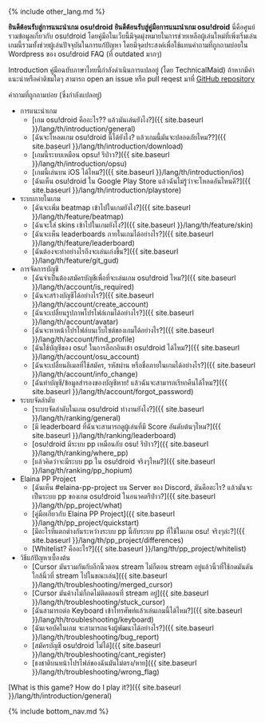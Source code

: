 {% include other_lang.md %}

**ยินดีต้อนรับสู่การแนะนำเกม osu!droid**
**ยินดีต้อนรับสู่คู่มือการแนะนำเกม osu!droid**
นี่คือศูนย์รวมข้อมูลเกี่ยวกับ osu!droid โดยคู่มือในเว็บนี้มีจุดมุ่งหมายในการช่วยเหลือผู้เล่นใหม่ที่เพิ่งเริ่มเล่นเกมนี้รวมทั้งช่วยผู้เล่นปัจจุบันในการแก้ปัญหา
โดยมีจุดประสงค์เพื่อใช้แทนคำถามที่ถูกถามบ่อยใน Wordpress ของ osu!droid FAQ (ที่ outdated มากๆ)

Introduction
คู่มือฉบับภาษาไทยนี้กำลังดำเนินการแปลอยู่ (โดย TechnicalMaid) ถ้าหากมีคำแนะนำหรือคำติชมใดๆ สามารถ open an issue หรือ pull reqest มาที่ [GitHub repository](https://github.com/NeroYuki/osudroid-guide)

คำถามที่ถูกถามบ่อย (ซึ่งกำลังแปลอยู่)

- การแนะนำเกม
    - [เกม osu!droid คืออะไร?? แล้วมันเล่นยังไง?]({{ site.baseurl }}/lang/th/introduction/general)
    - [ฉันจะโหลดเกม osu!droid นี้ได้ยังไง? แล้วเกมนี้มันจะปลอดภัยไหม??]({{ site.baseurl }}/lang/th/introduction/download)
    - [เกมนี้ระบบเหมือน opsu! รึป่าว?]({{ site.baseurl }}/lang/th/introduction/opsu)
    - [เกมนี้เล่นบน iOS ได้ไหม?]({{ site.baseurl }}/lang/th/introduction/ios)
    - [ฉันเห็น osu!droid ใน Google Play Store แล้วฉันไม่รู้ว่าจะโหลดอันไหนดี?]({{ site.baseurl }}/lang/th/introduction/playstore)
- ระบบภายในเกม
    - [ฉันจะเพิ่ม beatmap เข้าไปในเกมยังไง?]({{ site.baseurl }}/lang/th/feature/beatmap)
    - [ฉันจะใส่ skins เข้าไปในเกมยังไง?]({{ site.baseurl }}/lang/th/feature/skin)
    - [ฉันจะเห็น leaderboards ภายในเกมได้อย่างไร?]({{ site.baseurl }}/lang/th/feature/leaderboard)
    - [ฉันต้องจะทำอย่างไรถึงจะเล่นเก่งขึ้น?]({{ site.baseurl }}/lang/th/feature/git_gud)
- การจัดการบัญชี
    - [ฉันจำเป็นต้องสมัครบัญชีเพื่อที่จะเล่นเกม osu!droid ไหม?]({{ site.baseurl }}/lang/th/account/is_required)
    - [ฉันจะสร้างบัญชีได้อย่างไร?]({{ site.baseurl }}/lang/th/account/create_account)
    - [ฉันจะเปลื่ยนรูปภาพโปรไฟล์เกมได้อย่างไร?]({{ site.baseurl }}/lang/th/account/avatar)
    - [ฉันจะหาหน้าโปรไฟล์บนเว็บไซต์ของเกมได้อย่างไร?]({{ site.baseurl }}/lang/th/account/find_profile)
    - [ฉันใช้บัญชีของ osu! ในการล็อกอินเข้า osu!droid ได้ไหม?]({{ site.baseurl }}/lang/th/account/osu_account)
    - [ฉันจะเปลื่ยนอีเมลที่ใช้สมัคร, รหัสผ่าน หรือชื่อภายในเกมได้อย่างไร?]({{ site.baseurl }}/lang/th/account/info_change)
    - [ฉันทำบัญชี/ข้อมูลสำรองของบัญชีหาย! แล้วฉันจะสามารถเรียกคืนได้ไหม?]({{ site.baseurl }}/lang/th/account/forgot_password)
- ระบบจัดลำดับ
    - [ระบบจัดลำดับในเกม osu!droid ทำงานยังไง?]({{ site.baseurl }}/lang/th/ranking/general)
    - [มี leaderboard ที่ฉันจะสามารถดูผู้เล่นที่มี Score อันดับต้นๆไหม?]({{ site.baseurl }}/lang/th/ranking/leaderboard)
    - [osu!droid มีระบบ pp เหมือนกับ osu! รึป่าว?]({{ site.baseurl }}/lang/th/ranking/where_pp)
    - [แล้วคิดว่าจะมีระบบ pp ใน osu!droid จริงๆไหม?]({{ site.baseurl }}/lang/th/ranking/pp_hopium)
- Elaina PP Project
    - [ฉันเห็น #elaina-pp-project บน Server ของ Discord, มันคืออะไร? แล้วมันจะเป็นระบบ pp ของเกม osu!droid ในอนาคตรึป่าว?]({{ site.baseurl }}/lang/th/pp_project/what)
    - [คู่มือเกี่ยวกับ Elaina PP Project]({{ site.baseurl }}/lang/th/pp_project/quickstart)
    - [มีอะไรที่แตกต่างกันระหว่างระบบ pp นี้กับระบบ pp ที่ใช้ในเกม osu! จริงๆล่ะ?]({{ site.baseurl }}/lang/th/pp_project/differences)
    - [Whitelist? คืออะไร?]({{ site.baseurl }}/lang/th/pp_project/whitelist)
- วิธีแก้ปัญหาเบื้องต้น
    - [Cursor มันรวมกันกับอีกนิ้วตอน stream ไม่ก็ตอน stream อยู่แล้วนิ้วที่ใช้กดมันดันใกล้นิ้วที่ stream ไปในขณะเล่น]({{ site.baseurl }}/lang/th/troubleshooting/merged_cursor)
    - [Cursor มันค้างไม่ก็กดไม่ติดตอนที่ stream อยู่]({{ site.baseurl }}/lang/th/troubleshooting/stuck_cursor)
    - [ฉันสามารถต่อ Keyboard เข้าโทรศัพท์แล้วเล่นเกมนี้ได้ไหม?]({{ site.baseurl }}/lang/th/troubleshooting/keyboard)
    - [ฉันเจอบัคในเกม จะสามารถแจ้งผู้พัฒนาได้อย่างไร?]({{ site.baseurl }}/lang/th/troubleshooting/bug_report)
    - [สมัครบัญชี osu!droid ไม่ได้]({{ site.baseurl }}/lang/th/troubleshooting/cant_register)
    - [ธงชาติบนหน้าโปรไฟล์ของฉันมันไม่ตรง/หาย]({{ site.baseurl }}/lang/th/troubleshooting/wrong_flag)

[What is this game? How do I play it?]({{ site.baseurl }}/lang/th/introduction/general)

{% include bottom_nav.md %}
